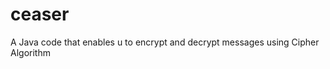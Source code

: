 # ceaser
A Java code that enables u to encrypt and decrypt messages using Cipher Algorithm                                                                                                   
